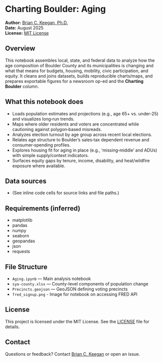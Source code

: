 # Charting Boulder: Aging

**Author:** [Brian C. Keegan, Ph.D.](http://www.brianckeegan.com)\
**Date:** August 2025\
**License:** [MIT License](https://opensource.org/licenses/MIT)

## Overview

This notebook assembles local, state, and federal data to analyze how the age composition of Boulder County and its municipalities is changing and what that means for budgets, housing, mobility, civic participation, and equity. It cleans and joins datasets, builds reproducible charts/maps, and prepares exportable figures for a newsroom op-ed and the **Charting Boulder** column.

## What this notebook does

- Loads population estimates and projections (e.g., age 65+ vs. under‑25) and visualizes long‑run trends.
- Maps where older residents and voters are concentrated while cautioning against polygon‑based misreads.
- Analyzes election turnout by age group across recent local elections.
- Relates age structure to Boulder’s sales‑tax dependent revenue and consumer‑spending profiles.
- Explores housing fit for aging in place (e.g., ‘missing‑middle’ and ADUs) with simple supply/context indicators.
- Surfaces equity gaps by tenure, income, disability, and heat/wildfire exposure where available.

## Data sources

- (See inline code cells for source links and file paths.)

## Requirements (inferred)

- matplotlib
- pandas
- numpy
- seaborn
- geopandas
- json
- requests

## File Structure

- `Aging.ipynb` — Main analysis notebook
- `sya-county.xlsx` — County-level components of population change
- `Precincts.geojson` — GeoJSON defining voting precincts
- `fred_signup.png` - Image for notebook on accessing FRED API

## License

This project is licensed under the MIT License. See the [LICENSE](https://opensource.org/licenses/MIT) file for details.

## Contact

Questions or feedback? Contact [Brian C. Keegan](http://www.brianckeegan.com) or open an issue.

